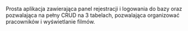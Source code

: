 Prosta aplikacja zawierająca panel rejestracji i logowania do bazy oraz pozwalająca na pełny CRUD na 3 tabelach, pozwalająca organizować pracowników i wyświetlanie filmów.

